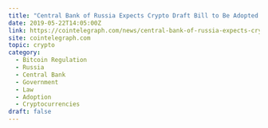 ```yaml
---
title: "Central Bank of Russia Expects Crypto Draft Bill to Be Adopted in Spring 2019"
date: 2019-05-22T14:05:00Z
link: https://cointelegraph.com/news/central-bank-of-russia-expects-crypto-draft-bill-to-be-adopted-in-spring-2019?utm_medium=RSS&utm_source=hune
site: cointelegraph.com
topic: crypto
category:
  - Bitcoin Regulation
  - Russia
  - Central Bank
  - Government
  - Law
  - Adoption
  - Cryptocurrencies
draft: false
---
```

